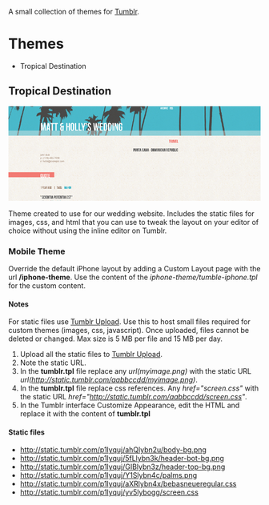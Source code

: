A small collection of themes for [Tumblr](http://tumblr.com/ "Tumblr").

# Themes

* Tropical Destination

## Tropical Destination

![alt Screenshot](https://github.com/mteece/tumblr-themes/raw/master/tropical-destination/screenshot.png "Screenshot")

Theme created to use for our wedding website. Includes the static files for images, css, and html that you can use to tweak the layout on your editor of choice without using the inline editor on Tumblr. 

### Mobile Theme

Override the default iPhone layout by adding a Custom Layout page with the url **/iphone-theme**. Use the content of the *iphone-theme/tumble-iphone.tpl* for the custom content.

#### Notes

For static files use [Tumblr Upload](http://www.tumblr.com/themes/upload_static_file "Tunblr Upload"). Use this to host small files required for custom themes (images, css, javascript). Once uploaded, files cannot be deleted or changed. Max size is 5 MB per file and 15 MB per day.

1. Upload all the static files to [Tumblr Upload](http://www.tumblr.com/themes/upload_static_file "Tunblr Upload").
2. Note the static URL.
3. In the **tumblr.tpl** file replace any *url(myimage.png)* with the static URL *url(http://static.tumblr.com/aabbccdd/myimage.png)*.
4. In the **tumblr.tpl** file replace css references. Any *href="screen.css"* with the static URL *href="http://static.tumblr.com/aabbccdd/screen.css"*.
5. In the Tumblr interface Customize Appearance, edit the HTML and replace it with the content of **tumblr.tpl**

#### Static files

* http://static.tumblr.com/p1lyquj/ahQlybn2u/body-bg.png
* http://static.tumblr.com/p1lyquj/5fLlybn3k/header-bot-bg.png
* http://static.tumblr.com/p1lyquj/GIBlybn3z/header-top-bg.png
* http://static.tumblr.com/p1lyquj/Y1Slybn4c/palms.png
* http://static.tumblr.com/p1lyquj/aXRlybn4x/bebasneueregular.css
* http://static.tumblr.com/p1lyquj/yv5lybogg/screen.css
